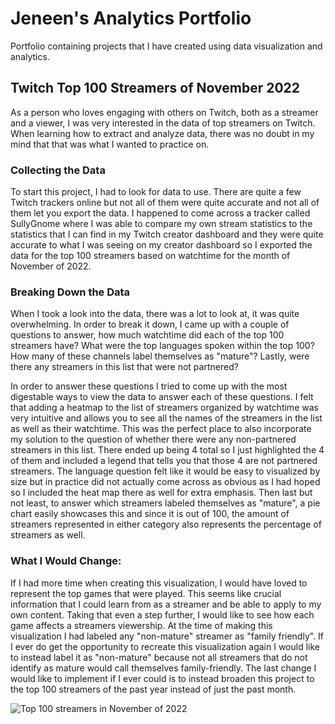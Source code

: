 # Jeneen's Analytics Portfolio
Portfolio containing projects that I have created using data visualization and analytics.

## Twitch Top 100 Streamers of November 2022
As a person who loves engaging with others on Twitch, both as a streamer and a viewer, I was very interested in the data of top streamers on Twitch. When learning how to extract and analyze data, there was no doubt in my mind that that was what I wanted to practice on.

### Collecting the Data
To start this project, I had to look for data to use. There are quite a few Twitch trackers online but not all of them were quite accurate and not all of them let you export the data. I happened to come across a tracker called SullyGnome where I was able to compare my own stream statistics to the statistics that I can find in my Twitch creator dashboard and they were quite accurate to what I was seeing on my creator dashboard so I exported the data for the top 100 streamers based on watchtime for the month of November of 2022.

### Breaking Down the Data
When I took a look into the data, there was a lot to look at, it was quite overwhelming. In order to break it down, I came up with a couple of questions to answer, how much watchtime did each of the top 100 streamers have? What were the top languages spoken within the top 100? How many of these channels label themselves as "mature"? Lastly, were there any streamers in this list that were not partnered?

In order to answer these questions I tried to come up with the most digestable ways to view the data to answer each of these questions. I felt that adding a heatmap to the list of streamers organized by watchtime was very intuitive and allows you to see all the names of the streamers in the list as well as their watchtime. This was the perfect place to also incorporate my solution to the question of whether there were any non-partnered streamers in this list. There ended up being 4 total so I just highlighted the 4 of them and included a legend that tells you that those 4 are not partnered streamers. The language question felt like it would be easy to visualized by size but in practice did not actually come across as obvious as I had hoped so I included the heat map there as well for extra emphasis. Then last but not least, to answer which streamers labeled themselves as "mature", a pie chart easily showcases this and since it is out of 100, the amount of streamers represented in either category also represents the percentage of streamers as well.

### What I Would Change:
If I had more time when creating this visualization, I would have loved to represent the top games that were played. This seems like crucial information that I could learn from as a streamer and be able to apply to my own content. Taking that even a step further, I would like to see how each game affects a streamers viewership. At the time of making this visualization I had labeled any "non-mature" streamer as "family friendly". If I ever do get the opportunity to recreate this visualization again I would like to instead label it as "non-mature" because not all streamers that do not identify as mature would call themselves family-friendly. The last change I would like to implement if I ever could is to instead broaden this project to the top 100 streamers of the past year instead of just the past month.


![Top 100 streamers in November of 2022](https://github.com/user-attachments/assets/3cd34b20-1443-4b4b-b44c-8d39a73f554a)
